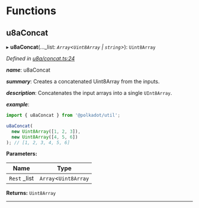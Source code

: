 

# Functions

<a id="u8aconcat"></a>

##  u8aConcat

▸ **u8aConcat**(..._list: *`Array`<`Uint8Array` | `string`>*): `Uint8Array`

*Defined in [u8a/concat.ts:24](https://github.com/polkadot-js/common/blob/c3fafbe/packages/util/src/u8a/concat.ts#L24)*

*__name__*: u8aConcat

*__summary__*: Creates a concatenated Uint8Array from the inputs.

*__description__*: Concatenates the input arrays into a single `UInt8Array`.

*__example__*:   

```javascript
import { u8aConcat } from '@polkadot/util';

u8aConcat(
  new Uint8Array([1, 2, 3]),
  new Uint8Array([4, 5, 6])
); // [1, 2, 3, 4, 5, 6]
```

**Parameters:**

| Name | Type |
| ------ | ------ |
| `Rest` _list | `Array`<`Uint8Array` | `string`> |

**Returns:** `Uint8Array`

___

